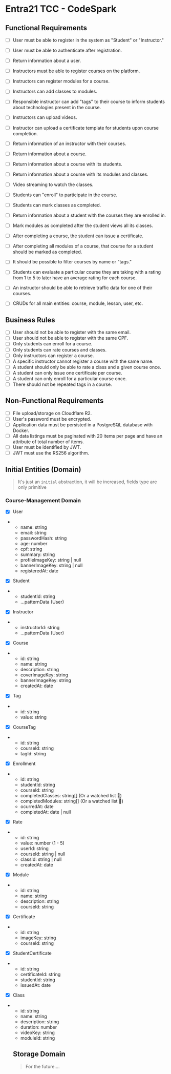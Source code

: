 # Entra21 TCC - CodeSpark

## Functional Requirements

- [ ] User must be able to register in the system as "Student" or "Instructor."
- [ ] User must be able to authenticate after registration.
- [ ] Return information about a user.

- [ ] Instructors must be able to register courses on the platform.
- [ ] Instructors can register modules for a course.
- [ ] Instructors can add classes to modules.
- [ ] Responsible instructor can add "tags" to their course to inform students about technologies present in the course.
- [ ] Instructors can upload videos.
- [ ] Instructor can upload a certificate template for students upon course completion.
- [ ] Return information of an instructor with their courses.

- [ ] Return information about a course.
- [ ] Return information about a course with its students.
- [ ] Return information about a course with its modules and classes.
- [ ] Video streaming to watch the classes.

- [ ] Students can "enroll" to participate in the course.
- [ ] Students can mark classes as completed.
- [ ] Return information about a student with the courses they are enrolled in.
- [ ] Mark modules as completed after the student views all its classes.
- [ ] After completing a course, the student can issue a certificate.

- [ ] After completing all modules of a course, that course for a student should be marked as completed.
- [ ] It should be possible to filter courses by name or "tags."
- [ ] Students can evaluate a particular course they are taking with a rating from 1 to 5 to later have an average rating for each course.

- [ ] An instructor should be able to retrieve traffic data for one of their courses.

- [ ] CRUDs for all main entities: course, module, lesson, user, etc.

## Business Rules

- [ ] User should not be able to register with the same email.
- [ ] User should not be able to register with the same CPF.
- [ ] Only students can enroll for a course.
- [ ] Only students can rate courses and classes.
- [ ] Only instructors can register a course.
- [ ] A specific instructor cannot register a course with the same name.
- [ ] A student should only be able to rate a class and a given course once.
- [ ] A student can only issue one certificate per course.
- [ ] A student can only enroll for a particular course once.
- [ ] There should not be repeated tags in a course.

## Non-Functional Requirements

- [ ] File upload/storage on Cloudflare R2.
- [ ] User's password must be encrypted.
- [ ] Application data must be persisted in a PostgreSQL database with Docker.
- [ ] All data listings must be paginated with 20 items per page and have an attribute of total number of items.
- [ ] User must be identified by JWT.
- [ ] JWT must use the RS256 algorithm.

## Initial Entities (Domain)

> It's just an `initial` abstraction, it will be increased, fields type are only primitive

### Course-Management Domain

- [x] User
- - name: string
  - email: string
  - passwordHash: string
  - age: number
  - cpf: string
  - summary: string
  - profileImageKey: string | null
  - bannerImageKey: string | null
  - registeredAt: date

- [x] Student
- - studentId: string
  - ...patternData (User)

- [x] Instructor
- - instructorId: string
  - ...patternData (User)

- [x] Course
- - id: string
  - name: string
  - description: string
  - coverImageKey: string
  - bannerImageKey: string
  - createdAt: date

- [x] Tag
- - id: string
  - value: string

- [x] CourseTag
- - id: string
  - courseId: string
  - tagId: string

- [x] Enrollment
- - id: string
  - studentId: string
  - courseId: string
  - completedClasses: string[] (Or a watched list 🤔)
  - completedModules: string[] (Or a watched list 🤔)
  - ocurredAt: date
  - completedAt: date | null

- [x] Rate
- - id: string
  - value: number (1 - 5)
  - userId: string
  - courseId: string | null
  - classId: string | null
  - createdAt: date

- [x] Module
- - id: string
  - name: string
  - description: string
  - courseId: string

- [x] Certificate
- - id: string
  - imageKey: string
  - courseId: string

- [x] StudentCertificate
- - id: string
  - certificateId: string
  - studentId: string
  - issuedAt: date

- [x] Class
- - id: string
  - name: string
  - description: string
  - duration: number
  - videoKey: string
  - moduleId: string

  ## Storage Domain

  > For the future....